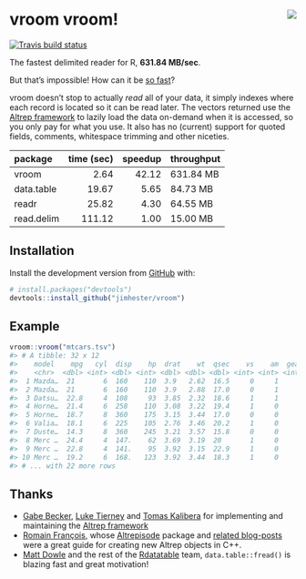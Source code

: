 
<!-- README.md is generated from README.Rmd. Please edit that file -->

# vroom vroom\! <a href="http://jimhester.github.io/vroom"><img src="https://i.gifer.com/2TjY.gif" align="right" /></a>

<!-- badges: start -->

[![Travis build
status](https://travis-ci.org/jimhester/vroom.svg?branch=master)](https://travis-ci.org/jimhester/vroom)
<!-- badges: end -->

The fastest delimited reader for R, **631.84 MB/sec**.

But that’s impossible\! How can it be [so
fast](https://jimhester.github.io/vroom/articles/benchmarks/benchmarks.html)?

vroom doesn’t stop to actually *read* all of your data, it simply
indexes where each record is located so it can be read later. The
vectors returned use the [Altrep
framework](https://svn.r-project.org/R/branches/ALTREP/ALTREP.html) to
lazily load the data on-demand when it is accessed, so you only pay for
what you use. It also has no (current) support for quoted fields,
comments, whitespace trimming and other niceties.

| package    | time (sec) | speedup | throughput |
| :--------- | ---------: | ------: | :--------- |
| vroom      |       2.64 |   42.12 | 631.84 MB  |
| data.table |      19.67 |    5.65 | 84.73 MB   |
| readr      |      25.82 |    4.30 | 64.55 MB   |
| read.delim |     111.12 |    1.00 | 15.00 MB   |

## Installation

Install the development version from [GitHub](https://github.com/) with:

``` r
# install.packages("devtools")
devtools::install_github("jimhester/vroom")
```

## Example

``` r
vroom::vroom("mtcars.tsv")
#> # A tibble: 32 x 12
#>    model    mpg   cyl  disp    hp  drat    wt  qsec    vs    am  gear  carb
#>    <chr>  <dbl> <int> <dbl> <int> <dbl> <dbl> <dbl> <int> <int> <int> <int>
#>  1 Mazda…  21       6  160    110  3.9   2.62  16.5     0     1     4     4
#>  2 Mazda…  21       6  160    110  3.9   2.88  17.0     0     1     4     4
#>  3 Datsu…  22.8     4  108     93  3.85  2.32  18.6     1     1     4     1
#>  4 Horne…  21.4     6  258    110  3.08  3.22  19.4     1     0     3     1
#>  5 Horne…  18.7     8  360    175  3.15  3.44  17.0     0     0     3     2
#>  6 Valia…  18.1     6  225    105  2.76  3.46  20.2     1     0     3     1
#>  7 Duste…  14.3     8  360    245  3.21  3.57  15.8     0     0     3     4
#>  8 Merc …  24.4     4  147.    62  3.69  3.19  20       1     0     4     2
#>  9 Merc …  22.8     4  141.    95  3.92  3.15  22.9     1     0     4     2
#> 10 Merc …  19.2     6  168.   123  3.92  3.44  18.3     1     0     4     4
#> # ... with 22 more rows
```

## Thanks

  - [Gabe Becker](https://twitter.com/groundwalkergmb), [Luke
    Tierney](https://stat.uiowa.edu/~luke/) and [Tomas
    Kalibera](https://github.com/kalibera) for implementing and
    maintaining the [Altrep
    framework](https://svn.r-project.org/R/branches/ALTREP/ALTREP.html)
  - [Romain François](https://twitter.com/romain_francois), whose
    [Altrepisode](https://purrple.cat/blog/2018/10/14/altrep-and-cpp/)
    package and [related
    blog-posts](https://purrple.cat/blog/2018/10/14/altrep-and-cpp/)
    were a great guide for creating new Altrep objects in C++.
  - [Matt Dowle](https://twitter.com/mattdowle) and the rest of the
    [Rdatatable](https://github.com/Rdatatable) team,
    `data.table::fread()` is blazing fast and great motivation\!
